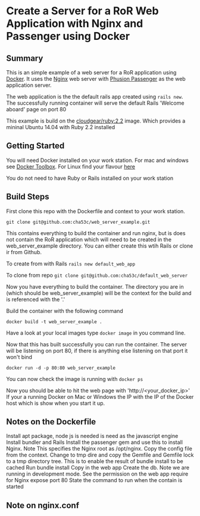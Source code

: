 # Create a Server for a RoR Web Application with Nginx and Passenger using Docker

## Summary
This is an simple example of a web server for a RoR application using [Docker](https://www.docker.com). It uses the [Nginx](https://www.nginx.com) web server with [Phusion Passenger](https://www.phusionpassenger.com) as the web application server.

The web application is the the default rails app created using `rails new`.  The successfully running container will serve the default Rails 'Welcome aboard' page on port 80

This example is build on the [cloudgear/ruby:2.2](https://hub.docker.com/r/cloudgear/ruby) image. Which provides a mininal Ubuntu 14.04 with Ruby 2.2 installed


## Getting Started

You will need Docker installed on your work station. For mac and windows see [Docker Toolbox](https://www.docker.com/docker-toolbox). For Linux find your flavour [here](http://docs.docker.com/v1.8/installation/)

You do not need to have Ruby or Rails installed on your work station

## Build Steps
First clone this repo with the Dockerfile and context to your work station.

`git clone git@github.com:cha53c/web_server_example.git`

This contains everything to build the container and run nginx, but is does not contain the RoR application which will need to be created in the web_server_example directory.  You can either create this wtih Rails or clone ir from Github.

To create from with Rails
`rails new default_web_app`


To clone from repo
`git clone git@github.com:cha53c/default_web_server`

Now you have everything to build the container.  The directory you are in (which should be web_server_example) will be the context for the build and is referenced with the '.'

Build the container with the following command

`docker build -t web_server_example .`

Have a look at your local images type `docker image` in you command line. 


Now that this has built successfully you can run the container. The server will be listening on port 80, if there is anything else listening on that port it won't bind

`docker run -d -p 80:80 web_server_example`

You can now check the image is running with `docker ps`

Now you should be able to hit the web page with 'http://<your_docker_ip>'
If your a running Docker on Mac or Windows the IP with the IP of the Docker host which is show when you start it up. 

## Notes on the Dockerfile
Install apt package, node js is needed is need as the javascript engine
Install bundler and Rails
Install the passenger gem and use this to install Nginx. Note This specifies the Nginx root as /opt/nginx. Copy the config file from the context.
Change to tmp dire and copy the Gemfile and Gemfile lock to a tmp directory tree. This is to enable the result of bundle install to be cached
Run bundle install
Copy in the web app
Create the db. Note we are running in development mode.
See the permission on the web app require for Nginx
expose port 80
State the command to run when the contain is started

## Note on nginx.conf
